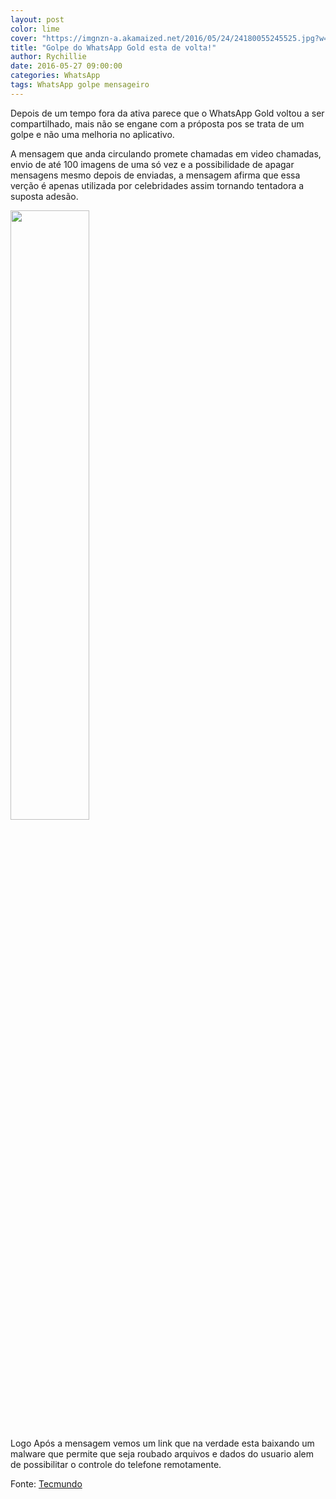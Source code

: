 ```yaml
---
layout: post
color: lime
cover: "https://imgnzn-a.akamaized.net/2016/05/24/24180055245525.jpg?w=1040"
title: "Golpe do WhatsApp Gold esta de volta!"
author: Rychillie
date: 2016-05-27 09:00:00
categories: WhatsApp
tags: WhatsApp golpe mensageiro
---
```

Depois de um tempo fora da ativa parece que o WhatsApp Gold voltou a ser compartilhado, mais não se engane com a próposta pos se trata de um golpe e não uma melhoria no aplicativo.

A mensagem que anda circulando promete chamadas em video chamadas, envio de até 100 imagens de uma só vez e a possibilidade de apagar mensagens mesmo depois de enviadas, a mensagem afirma que essa verção é apenas utilizada por celebridades assim tornando tentadora a suposta adesão.

<img src="https://imgnzn-a.akamaized.net/2016/05/24/24180055245525.jpg?w=1040" align="middle" width="50%">

Logo Após a mensagem vemos um link que na verdade esta baixando um malware que permite que seja roubado arquivos e dados do usuario alem de possibilitar o controle do telefone remotamente.

Fonte: <a href="http://www.tecmundo.com.br/whatsapp/105195-golpe-whatsapp-gold-volta-compartilhado.htm">Tecmundo</a>

<script async src="//pagead2.googlesyndication.com/pagead/js/adsbygoogle.js"></script>
<!-- Final_texto_okgnow -->
<ins class="adsbygoogle"
     style="display:block"
     data-ad-client="ca-pub-7837358846130941"
     data-ad-slot="9265933715"
     data-ad-format="auto"></ins>
<script>
(adsbygoogle = window.adsbygoogle || []).push({});
</script>
